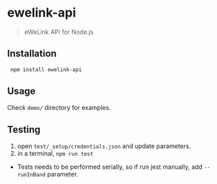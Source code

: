 # ewelink-api
> eWeLink API for Node.js


## Installation
``` sh
 npm install ewelink-api
```


## Usage
Check `demo/` directory for examples.


## Testing
1. open `test/_setup/credentials.json` and update parameters.
2. in a terminal, `npm run test`

* Tests needs to be performed serially, so if run jest manually, add `--runInBand` parameter.